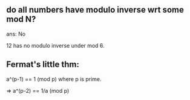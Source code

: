 ## do all numbers have modulo inverse wrt some mod N?
ans: No

12 has no modulo inverse under mod 6.

## Fermat's little thm:

a^(p-1) == 1 (mod p) where p is prime.

=> a^(p-2) == 1/a (mod p)
